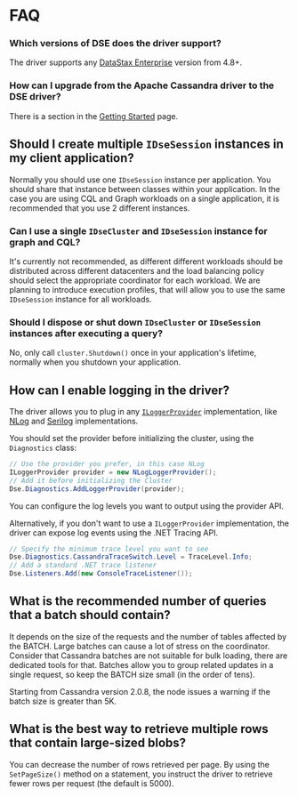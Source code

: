 # FAQ

### Which versions of DSE does the driver support?

The driver supports any [DataStax Enterprise][dse] version from 4.8+.

### How can I upgrade from the Apache Cassandra driver to the DSE driver?

There is a section in the [Getting Started](../getting-started/) page.

## Should I create multiple `IDseSession` instances in my client application?

Normally you should use one `IDseSession` instance per application. You should share that instance between classes within
your application. In the case you are using CQL and Graph workloads on a single application, it is recommended that
you use 2 different instances.

### Can I use a single `IDseCluster` and `IDseSession` instance for graph and CQL?

It's currently not recommended, as different different workloads should be distributed across different datacenters
and the load balancing policy should select the appropriate coordinator for each workload.
We are planning to introduce execution profiles, that will allow you to use the same `IDseSession` instance
for all workloads.

### Should I dispose or shut down `IDseCluster` or `IDseSession` instances after executing a query?

No, only call `cluster.Shutdown()` once in your application's lifetime, normally when you shutdown your application.

## How can I enable logging in the driver?

The driver allows you to plug in any [`ILoggerProvider`][logging-api] implementation, like [NLog][nlog] and
[Serilog][serilog] implementations.

You should set the provider before initializing the cluster, using the `Diagnostics` class:

```csharp
// Use the provider you prefer, in this case NLog
ILoggerProvider provider = new NLogLoggerProvider();
// Add it before initializing the Cluster
Dse.Diagnostics.AddLoggerProvider(provider);
```

You can configure the log levels you want to output using the provider API.

Alternatively, if you don't want to use a `ILoggerProvider` implementation, the driver can expose log events using
the .NET Tracing API.

```csharp
// Specify the minimum trace level you want to see
Dse.Diagnostics.CassandraTraceSwitch.Level = TraceLevel.Info;
// Add a standard .NET trace listener
Dse.Listeners.Add(new ConsoleTraceListener());
```

## What is the recommended number of queries that a batch should contain?

It depends on the size of the requests and the number of tables affected by the BATCH. Large batches can
cause a lot of stress on the coordinator. Consider that Cassandra batches are not suitable for bulk loading, there
are dedicated tools for that. Batches allow you to group related updates in a single request, so keep the BATCH size
small (in the order of tens).

Starting from Cassandra version 2.0.8, the node issues a warning if the batch size is greater than 5K.

## What is the best way to retrieve multiple rows that contain large-sized blobs?

You can decrease the number of rows retrieved per page. By using the `SetPageSize()` method on a statement, you
instruct the driver to retrieve fewer rows per request (the default is 5000).

[logging-api]: https://github.com/aspnet/Logging
[nlog]: https://github.com/NLog/NLog.Extensions.Logging
[serilog]: https://github.com/serilog/serilog-extensions-logging
[dse]: https://www.datastax.com/products/datastax-enterprise